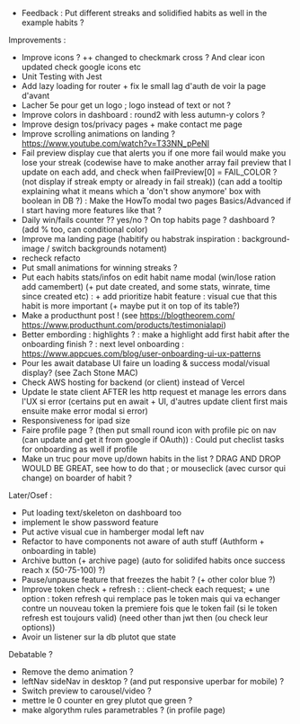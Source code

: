 - Feedback
: Put different streaks and solidified habits as well in the example habits ?

Improvements :
- Improve icons ? ++ changed to checkmark cross ? And clear icon updated check google icons etc
- Unit Testing with Jest
- Add lazy loading for router + fix le small lag d'auth de voir la page d'avant
- Lacher 5e pour get un logo ; logo instead of text or not ?
- Improve colors in dashboard : round2 with less autumn-y colors ?
- Improve design tos/privacy pages + make contact me page
- Improve scrolling animations on landing ? https://www.youtube.com/watch?v=T33NN_pPeNI
- Fail preview display cue that alerts you if one more fail would make you lose your streak (codewise have to make another array fail preview that I update on each add, and check when failPreview[0] = FAIL_COLOR ? (not display if streak empty or already in fail streak)) (can add a tooltip explaining what it means which a 'don't show anymore' box with boolean in DB ?)
: Make the HowTo modal two pages Basics/Advanced if I start having more features like that ?
- Daily win/fails counter ?? yes/no ? On top habits page ? dashboard ? (add % too, can conditional color)
- Improve ma landing page (habitify ou habstrak inspiration : background-image / switch backgrounds notament)
- recheck refacto
- Put small animations for winning streaks ?
- Put each habits stats/infos on edit habit name modal (win/lose ration add camembert) (+ put date created, and some stats, winrate, time since created etc)
: + add prioritize habit feature : visual cue that this habit is more important (+ maybe put it on top of its table?)
- Make a producthunt post ! (see https://blogtheorem.com/ https://www.producthunt.com/products/testimonialapi)
- Better embording : highlights ?
: make a highlight add first habit after the onboarding finish ?
: next level onboarding : https://www.appcues.com/blog/user-onboarding-ui-ux-patterns
- Pour les await database UI faire un loading & success modal/visual display? (see Zach Stone MAC)
- Check AWS hosting for backend (or client) instead of Vercel
- Update le state client AFTER les http request et manage les errors dans l'UX si error (certains put en await + UI, d'autres update client first mais ensuite make error modal si error)
- Responsiveness for ipad size
- Faire profile page ? (then put small round icon with profile pic on nav (can update and get it from google if OAuth))
: Could put checlist tasks for onboarding as well if profile 
- Make un truc pour move up/down habits in the list ? DRAG AND DROP WOULD BE GREAT, see how to do that ; or mouseclick (avec cursor qui change) on boarder of habit ?

Later/Osef :
- Put loading text/skeleton on dashboard too
- implement le show password feature
- Put active visual cue in hamberger modal left nav
- Refactor to have components not aware of auth stuff (Authform + onboarding in table)
- Archive button (+ archive page) (auto for solidifed habits once success reach x (50-75-100) ?)
- Pause/unpause feature that freezes the habit ? (+ other color blue ?)
- Improve token check + refresh :
: client-check each request; + une option : token refresh qui remplace pas le token mais qui va echanger contre un nouveau token la premiere fois que le token fail (si le token refresh est toujours valid) (need other than jwt then (ou check leur options))
- Avoir un listener sur la db plutot que state

Debatable ?
- Remove the demo animation ?
- leftNav sideNav in desktop ? (and put responsive uperbar for mobile) ?
-  Switch preview to carousel/video ?
- mettre le 0 counter en grey plutot que green ?
- make algorythm rules parametrables ? (in profile page)